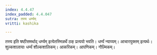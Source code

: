 ```yaml
---
index: 4.4.47
index_padded: 4.4.047
sutra: तस्य धर्म्यम्
vritti: kashika

---
```

तस्य इति षष्ठीसमर्थाद् धर्म्यम् इत्येतस्मिन्नर्थे ठक् प्रत्ययो भवति। धर्म्यं न्याय्यम्। आचारयुक्तम् इत्यर्थः। शुल्कशालायाः धर्म्यं शौल्कशालिकम्। आकरिकम्। आपणिकम्। गौल्मिकम्।